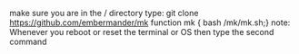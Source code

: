 make sure you are in the / directory
type: git clone https://github.com/embermander/mk
function mk { bash /mk/mk.sh;}
note: Whenever you reboot or reset the terminal or OS then type the second command

